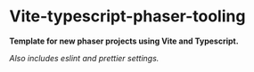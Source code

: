 # Vite-typescript-phaser-tooling

**Template for new phaser projects using Vite and Typescript.**

_Also includes eslint and prettier settings._
